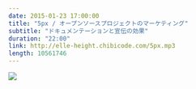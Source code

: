 ```yaml
---
date: 2015-01-23 17:00:00
title: "5px / オープンソースプロジェクトのマーケティング"
subtitle: "ドキュメンテーションと宣伝の効果"
duration: "22:00"
link: http://elle-height.chibicode.com/5px.mp3
length: 10561746
---
```


![](http://cl.ly/ZRf2/5px.png)

<audio preload="none" controls src="http://elle-height.chibicode.com/5px.mp3" style="width: 100%; height: 100%;"></audio>

<p class="text-right space-sm">収録時間: 22:00 / <a href="http://elle-height.chibicode.com/5px.mp3" target="_blank">Download MP3</a></p>

## Notes
* ドキュメンテーションについて
  * 普段使う能力と違う能力を使うので難しい
  * ユーザーを想像する力に加え､情報設計力や､文章力が必要
  * 「ユーザーのストーリーを描く」ことがポイント
  * ページを見てから実際にダウンロードしてくれるまで､ユーザーの疑問に答え続けよう

* 宣伝について
  * 宣伝できる場所はいっぱいあるので積極的に使おう
  * <a href="http://ellekasai.github.io/purplecoat.js/" target="_blank">Purplecoat.js</a>の場合は､<a href="https://news.ycombinator.com/news" target="_blank">Hacker News</a>とTweetの拡散が大きかった
  * 初速がつくとGitHub内での拡散も見込める

* 参考リンク
  * <a href="http://ellekasai.github.io/purplecoat.js/" target="_blank">Purplecoat.js</a>
  * <a href="http://ellekasai.github.io/resumecards/" target="_blank">ResumeCards</a>
  * <a href="https://news.ycombinator.com/news" target="_blank">Hacker News</a>
  * <a href="http://www.producthunt.com/" target="_blank">Product Hunt</a>
  * <a href="https://news.layervault.com/" target="_blank">Designer News</a>
  * <a href="http://cl.ly/ZRFl/5px-traffic.png" target="_blank">ResumeCardsのアクセス解析</a>
